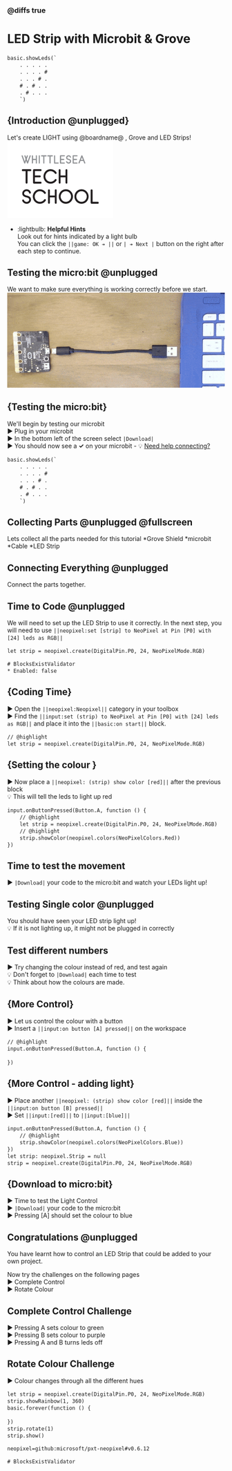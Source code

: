 ### @diffs true

# LED Strip with Microbit & Grove
```template
basic.showLeds(`
    . . . . .
    . . . . #
    . . . # .
    # . # . .
    . # . . .
    `)
```
## {Introduction @unplugged}
Let's create LIGHT using @boardname@ , Grove and LED Strips!
![WTS Logo](https://raw.githubusercontent.com/CarlTS/microbit-grove/master/assets/WTSLogo.png)

  - :lightbulb: **Helpful Hints**   
  Look out for hints indicated by a light bulb   
You can click the ``||game: OK ➔ ||`` or ``| ➔ Next |`` button on the right after each step to continue.

## Testing the micro:bit @unplugged
We want to make sure everything is working correctly before we start.
![Plugging in microbit](https://raw.githubusercontent.com/CarlTS/microbit-grove/master/assets/microbitplugin.gif)   

## {Testing the micro:bit}
We'll begin by testing our microbit   
► Plug in your microbit   
► In the bottom left of the screen select  ``|Download|``  
► You should now see a **✓** on your microbit  -  💡 [Need help connecting?](https://www.youtube.com/watch?v=qSjMDG84bMY)

```blocks
basic.showLeds(`
    . . . . .
    . . . . #
    . . . # .
    # . # . .
    . # . . .
    `)
```

## Collecting Parts @unplugged @fullscreen
Lets collect all the parts needed for this tutorial
*Grove Shield
*microbit
*Cable
*LED Strip
<!-- ![GroveShield,Servo,Microbit,Cable](https://raw.githubusercontent.com/CarlTS/grove-sensor-tutorial/master/images/GroveSensors/ServoMotor.png)
-->
## Connecting Everything @unplugged
Connect the parts together.
<!-- ![LED Strip to Grove in P0/P14, microbit into the Grove Shield](https://raw.githubusercontent.com/CarlTS/grove-sensor-tutorial/master/images/GroveServoAssembled.png)
-->
## Time to Code @unplugged
We will need to set up the LED Strip to use it correctly.
In the next step, you will need to use ``||neopixel:set [strip] to NeoPixel at Pin [P0] with [24] leds as RGB||`` 
```blocks
let strip = neopixel.create(DigitalPin.P0, 24, NeoPixelMode.RGB)
```
```validation.local
# BlocksExistValidator
* Enabled: false
```

## {Coding Time}
► Open the ``||neopixel:Neopixel||`` category in your toolbox   
► Find the ``||input:set (strip) to NeoPixel at Pin [P0] with [24] leds as RGB||`` and place it into the ``||basic:on start||`` block.  
```blocks
// @highlight
let strip = neopixel.create(DigitalPin.P0, 24, NeoPixelMode.RGB)
```

## {Setting the colour }
► Now place a ``||neopixel: (strip) show color [red]||`` after the previous block   
💡 This will tell the leds to light up red
```blocks
input.onButtonPressed(Button.A, function () {
    // @highlight
    let strip = neopixel.create(DigitalPin.P0, 24, NeoPixelMode.RGB)
    // @highlight
    strip.showColor(neopixel.colors(NeoPixelColors.Red))
})
```

## Time to test the movement
► ``|Download|`` your code to the micro:bit and watch your LEDs light up!


## Testing Single color @unplugged
You should have seen your LED strip light up!  
💡 If it is not lighting up, it might not be plugged in correctly


## Test different numbers
► Try changing the colour instead of red, and test again   
💡 Don't forget to ``|Download|`` each time to test  
💡 Think about how the colours are made.

## {More Control}
► Let us control the colour with a button    
► Insert a ``||input:on button [A] pressed||`` on the workspace   
```blocks
// @highlight
input.onButtonPressed(Button.A, function () {

})
```

## {More Control - adding light}
► Place another ``||neopixel: (strip) show color [red]||`` inside the ``||input:on button [B] pressed||``   
► Set ``||input:[red]||`` to ``||input:[blue]||``
```blocks
input.onButtonPressed(Button.A, function () {
    // @highlight
    strip.showColor(neopixel.colors(NeoPixelColors.Blue))
})
let strip: neopixel.Strip = null
strip = neopixel.create(DigitalPin.P0, 24, NeoPixelMode.RGB)

```

## {Download to micro:bit}
► Time to test the Light Control   
► ``|Download|`` your code to the micro:bit    
► Pressing [A] should set the colour to blue
 
## Congratulations @unplugged
You have learnt how to control an LED Strip that could be added to your own project.   
   
Now try the challenges on the following pages   
► Complete Control   
► Rotate Colour

## Complete Control Challenge
► Pressing A sets colour to green   
► Pressing B sets colour to purple   
► Pressing A and B turns leds off

## Rotate Colour Challenge
► Colour changes through all the different hues   
```blocks
let strip = neopixel.create(DigitalPin.P0, 24, NeoPixelMode.RGB)
strip.showRainbow(1, 360)
basic.forever(function () {

})
strip.rotate(1)
strip.show()
```

```package
neopixel=github:microsoft/pxt-neopixel#v0.6.12
```

```validation.global
# BlocksExistValidator
```